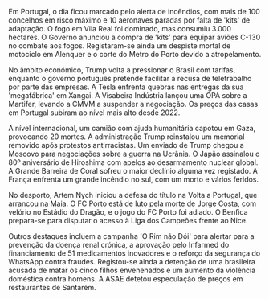 Em Portugal, o dia ficou marcado pelo alerta de incêndios, com mais de 100 concelhos em risco máximo e 10 aeronaves paradas por falta de 'kits' de adaptação. O fogo em Vila Real foi dominado, mas consumiu 3.000 hectares. O Governo anunciou a compra de 'kits' para equipar aviões C-130 no combate aos fogos. Registaram-se ainda um despiste mortal de motociclo em Alenquer e o corte do Metro do Porto devido a atropelamento.

No âmbito económico, Trump volta a pressionar o Brasil com tarifas, enquanto o governo português pretende facilitar a recusa de teletrabalho por parte das empresas. A Tesla enfrenta quebras nas entregas da sua 'megafábrica' em Xangai. A Visabeira Indústria lançou uma OPA sobre a Martifer, levando a CMVM a suspender a negociação. Os preços das casas em Portugal subiram ao nível mais alto desde 2022.

A nível internacional, um camião com ajuda humanitária capotou em Gaza, provocando 20 mortes. A administração Trump reinstalou um memorial removido após protestos antirracistas. Um enviado de Trump chegou a Moscovo para negociações sobre a guerra na Ucrânia. O Japão assinalou o 80º aniversário de Hiroshima com apelos ao desarmamento nuclear global. A Grande Barreira de Coral sofreu o maior declínio alguma vez registado. A França enfrenta um grande incêndio no sul, com um morto e vários feridos.

No desporto, Artem Nych iniciou a defesa do título na Volta a Portugal, que arrancou na Maia. O FC Porto está de luto pela morte de Jorge Costa, com velório no Estádio do Dragão, e o jogo do FC Porto foi adiado. O Benfica prepara-se para disputar o acesso à Liga dos Campeões frente ao Nice.

Outros destaques incluem a campanha 'O Rim não Dói' para alertar para a prevenção da doença renal crónica, a aprovação pelo Infarmed do financiamento de 51 medicamentos inovadores e o reforço da segurança do WhatsApp contra fraudes. Registou-se ainda a detenção de uma brasileira acusada de matar os cinco filhos envenenados e um aumento da violência doméstica contra homens. A ASAE detetou especulação de preços em restaurantes de Santarém.